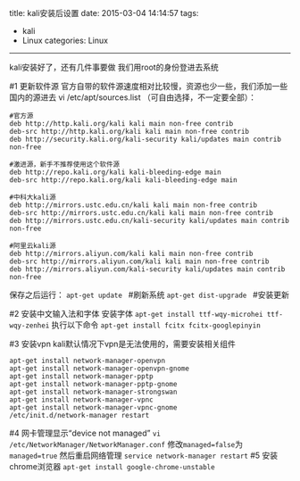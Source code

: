 title: kali安装后设置
date: 2015-03-04 14:14:57
tags:
- kali
- Linux
categories: Linux
---
kali安装好了，还有几件事要做
我们用root的身份登进去系统
<!-- more -->
#1 更新软件源
官方自带的软件源速度相对比较慢，资源也少一些，我们添加一些国内的源进去
vi /etc/apt/sources.list
（可自由选择，不一定要全部）： 
```
#官方源
deb http://http.kali.org/kali kali main non-free contrib
deb-src http://http.kali.org/kali kali main non-free contrib
deb http://security.kali.org/kali-security kali/updates main contrib non-free

#激进源，新手不推荐使用这个软件源
deb http://repo.kali.org/kali kali-bleeding-edge main
deb-src http://repo.kali.org/kali kali-bleeding-edge main

#中科大kali源
deb http://mirrors.ustc.edu.cn/kali kali main non-free contrib
deb-src http://mirrors.ustc.edu.cn/kali kali main non-free contrib
deb http://mirrors.ustc.edu.cn/kali-security kali/updates main contrib non-free

#阿里云kali源
deb http://mirrors.aliyun.com/kali kali main non-free contrib
deb-src http://mirrors.aliyun.com/kali kali main non-free contrib
deb http://mirrors.aliyun.com/kali-security kali/updates main contrib non-free
```
保存之后运行：
`apt-get update `     #刷新系统
`apt-get dist-upgrade `        #安装更新

#2 安装中文输入法和字体
安装字体
`apt-get install ttf-wqy-microhei ttf-wqy-zenhei`
 执行以下命令
 `apt-get install fcitx fcitx-googlepinyin`

#3 安装vpn
kali默认情况下vpn是无法使用的，需要安装相关组件
```
apt-get install network-manager-openvpn
apt-get install network-manager-openvpn-gnome
apt-get install network-manager-pptp
apt-get install network-manager-pptp-gnome
apt-get install network-manager-strongswan
apt-get install network-manager-vpnc
apt-get install network-manager-vpnc-gnome
/etc/init.d/network-manager restart
```

#4 网卡管理显示“device not managed”
`vi  /etc/NetworkManager/NetworkManager.conf`
修改`managed=false`为`managed=true`
然后重启网络管理
`service network-manager restart`
#5 安装chrome浏览器
`apt-get install google-chrome-unstable`
